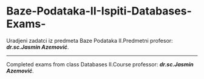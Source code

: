 # Baze-Podataka-II-Ispiti-Databases-Exams-
Uradjeni zadatci iz predmeta Baze Podataka II.Predmetni profesor: 
<b><i>dr.sc.Jasmin Azemović</i></b>.
_______________________________________________________
Completed exams from class Databases II.Course professor: 
<b><i>dr.sc.Jasmin Azemović</i></b>.
